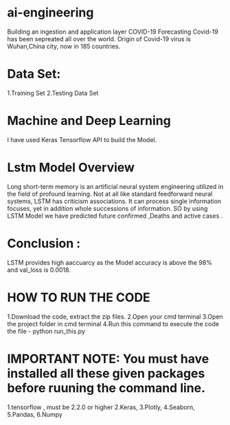 # ai-engineering
Building an ingestion and application layer
COVID-19 Forecasting 
Covid-19 has been sepreated all over the world. Origin of Covid-19 virus is Wuhan,China city, now in 185 countries.

# Data Set:
1.Training Set
2.Testing Data Set

# Machine and Deep Learning
 I have used Keras Tensorflow API to build the Model.
 
# Lstm Model Overview 
Long short-term memory is an artificial neural system engineering utilized in the field of profound learning. Not at all like standard feedforward neural systems, LSTM has criticism associations. It can process single information focuses, yet in addition whole successions of information.
SO by using LSTM Model we have predicted future confirmed ,Deaths and active cases .

# Conclusion :
LSTM provides high aaccuarcy as the Model accuracy is above the  98% and  val_loss is 0.0018.
	 
	 
# HOW TO RUN THE CODE

1.Download the code, extract the zip files.
2.Open your cmd terminal
3.Open the project folder in cmd terminal
4.Run this command to execute the code the file - python run_this.py

# IMPORTANT NOTE: You must have installed all these given packages before ruuning the command line.
1.tensorflow , must be 2.2.0 or higher
2.Keras, 
3.Plotly,
4.Seaborn,
5.Pandas, 
6.Numpy
